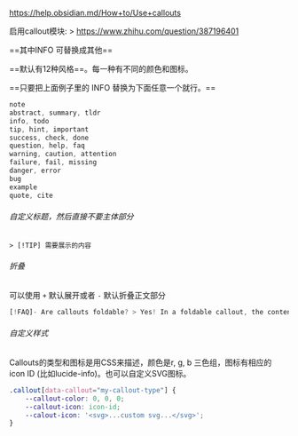 https://help.obsidian.md/How+to/Use+callouts

启用callout模块: > https://www.zhihu.com/question/387196401

==其中INFO 可替换成其他==

==默认有12种风格==。每一种有不同的颜色和图标。

==只要把上面例子里的 INFO 替换为下面任意一个就行。==

```js
note
abstract, summary, tldr
info, todo
tip, hint, important
success, check, done
question, help, faq
warning, caution, attention
failure, fail, missing
danger, error
bug
example
quote, cite
```

###### 自定义标题，然后直接不要主体部分
`> [!TIP] 需要展示的内容`

###### 折叠
可以使用 `+` 默认展开或者 `-` 默认折叠正文部分

```js
[!FAQ]- Are callouts foldable? > Yes! In a foldable callout, the contents are hidden until it is expanded.

```

###### 自定义样式
Callouts的类型和图标是用CSS来描述，颜色是r, g, b 三色组，图标有相应的 icon ID (比如lucide-info)。也可以自定义SVG图标。
```css
.callout[data-callout="my-callout-type"] {
    --callout-color: 0, 0, 0;
    --callout-icon: icon-id;
    --calout-icon: '<svg>...custom svg...</svg>';
}
```
